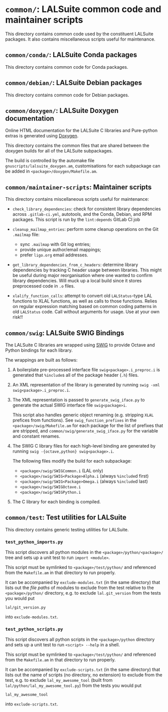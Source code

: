 # `common/`: LALSuite common code and maintainer scripts

This directory contains common code used by the constituent LALSuite
packages. It also contains miscellaneous scripts useful for maintenance.

## `common/conda/`: LALSuite Conda packages

This directory contains common code for Conda packages.

## `common/debian/`: LALSuite Debian packages

This directory contains common code for Debian packages.

## `common/doxygen/`: LALSuite Doxygen documentation

Online HTML documentation for the LALSuite C libraries and Pure-python extras
is generated using [Doxygen](http://www.doxygen.nl/).

This directory contains the common files that are shared between the doxygen
builds for all of the LALSuite subpackages.

The build is controlled by the automake file `gnuscripts/lalsuite_doxygen.am`,
customisations for each subpackage can be added in
`<package>/doxygen/Makefile.am`.

## `common/maintainer-scripts`: Maintainer scripts

This directory contains miscellaneous scripts useful for maintenance:

- `check_library_dependencies`: check for consistent library dependencies across
  `.gitlab-ci.yml`, autotools, and the Conda, Debian, and RPM packages. This
  script is run by the `lint:depends` GitLab CI job

- `cleanup_mailmap_entries`: perform some cleanup operations on the Git `.mailmap` file:
  - sync `.mailmap` with Git log entries;
  - provide unique author/email mappings;
  - prefer `ligo.org` email addresses.

- `get_library_dependencies_from_c_headers`: determine library dependencies by
  tracking C header usage between libraries. This might be useful during major
  reorganisation where one wanted to confirm library dependencies. Will muck up
  a local build since it stores preprocessed code in `.o` files.

- `xlalify_function_calls`: attempt to convert old `LALStatus`-type LAL
  functions to XLAL functions, as well as calls to those functions. Relies on
  regular expression matching based on common coding patterns in old `LALStatus`
  code. Call without arguments for usage. Use at your own risk!!

## `common/swig`: LALSuite SWIG Bindings

The LALSuite C libraries are wrapped using [SWIG](http://swig.org/)
to provide Octave and Python bindings for each library.

The wrappings are built as follows:

1. A boilerplate pre-processed interface file `swig<package>.i_preproc.i` is
   generated that `%include`s all of the package header (`.h`) files.

2. An XML representation of the library is generated by running
   `swig -xml swig<package>.i_preproc.i`.

3. The XML representation is passed to `generate_swig_iface.py` to generate
   the actual SWIG interface file `swig<package>i`.

   This script also handles generic object renaming (e.g. stripping `XLAL`
   prefices from functions). See `swig_function_prefixes` in the
   `<package>/swig/Makefile.am` for each package for the list of prefixes that are
   stripped, and `common/swig/generate_swig_iface.py` for the variable and constant
   renames.

4. The SWIG C library files for each high-level binding are generated by
   running `swig -{octave,python} swig<package>.i`.

   The following files modify the build for each subpackage:

   - `<package>/swig/SWIGCommon.i` (LAL only)
   - `<package>/swig/SWIG<Package>Alpha.i` (always `%include`d first)
   - `<package>/swig/SWIG<Package>Omega.i` (always `%include`d last)
   - `<package>/swig/SWIGOctave.i`
   - `<package>/swig/SWIGPython.i`

5. The C library for each binding is compiled.

## `common/test`: Test utilities for LALSuite

This directory contains generic testing utilities for LALSuite.

### `test_python_imports.py`

This script discovers all python modules in the `<package>/python/<package>/`
tree and sets up a unit test to run `import <module>`.

This script must be symlinked to `<package>/test/python/` and
referenced from the `Makefile.am` in that directory to run properly.

It can be accompanied by `exclude-modules.txt` (in the same directory) that lists out
the _file paths_ of modules to exclude from the test relative to the `<package>/python/`
directory, e.g. to exclude `lal.git_version` from the tests you would put

```
lal/git_version.py
```

into `exclude-modules.txt`.

### `test_python_scripts.py`

This script discovers all python scripts in the `<package>/python` directory
and sets up a unit test to run `<script> --help` in a shell.

This script must be symlinked to `<package>/test/python/` and
referenced from the `Makefile.am` in that directory to run properly.

It can be accompanied by `exclude-scripts.txt` (in the same directory) that lists out
the name of scripts (no directory, no extension) to exclude from the test,
e.g. to exclude `lal_my_awesome_tool` (built from `lal/python/lal_my_awesome_tool.py`)
from the tests you would put

```
lal_my_awesome_tool
```

into `exclude-scripts.txt`.
